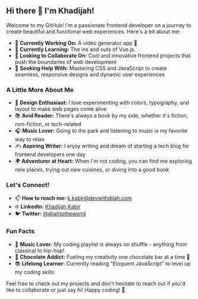 ## Hi there 👋 I'm Khadijah!

Welcome to my GitHub! I'm a passionate frontend developer on a journey to create beautiful and functional web experiences. Here's a bit about me:

- 🔭 **Currently Working On:** A video generator app 🚀
- 🌱 **Currently Learning:** The ins and outs of Vue.js.
- 👯 **Looking to Collaborate On:** Cool and innovative frontend projects that push the boundaries of web development
- 🤔 **Seeking Help With:** Mastering CSS and JavaScript to create seamless, responsive designs and dynamic user experiences

### A Little More About Me

- 🎨 **Design Enthusiast:** I love experimenting with colors, typography, and layout to make web pages come alive
- 📚 **Avid Reader:** There's always a book by my side, whether it's fiction, non-fiction, or tech-related
- 🎧 **Music Lover:** Going to the park and listening to music is my favorite way to relax
- ✍️ **Aspiring Writer:** I enjoy writing and dream of starting a tech blog for frontend developers one day
- 🌍 **Adventurer at Heart:** When I'm not coding, you can find me exploring new places, trying out new cuisines, or diving into a good book

### Let's Connect!

- 📫 **How to reach me:** [k.kabir@devwithdijah.com](mailto:k.kabir@devwithdijah.com)
- 🌐 **LinkedIn:** [Khadijah Kabir](https://www.linkedin.com/in/khadijahkabir/)
- 🐦 **Twitter:** [@dijahtotheworld](https://x.com/dijahtotheworld)

### Fun Facts

- 🎵 **Music Lover:** My coding playlist is always on shuffle - anything from classical to hip-hop!
- 🍫 **Chocolate Addict:** Fueling my creativity one chocolate bar at a time 🍫
- 📚 **Lifelong Learner:** Currently reading "Eloquent JavaScript" to level up my coding skills

Feel free to check out my projects and don't hesitate to reach out if you'd like to collaborate or just say hi! Happy coding! 🌟
